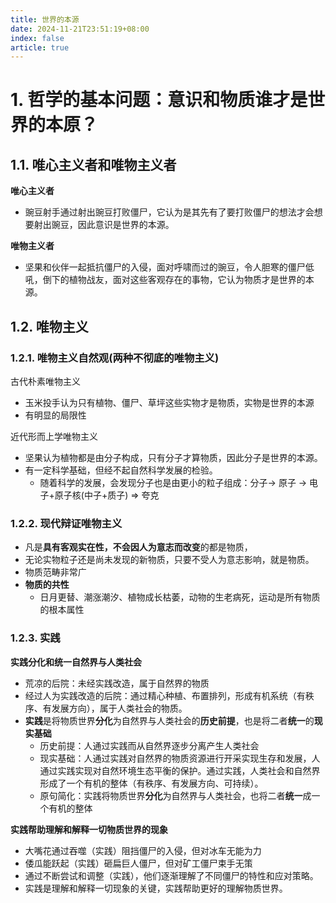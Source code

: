```yaml
---
title: 世界的本源
date: 2024-11-21T23:51:19+08:00
index: false
article: true
---
```


# 1. 哲学的基本问题：意识和物质谁才是世界的本原？

## 1.1. 唯心主义者和唯物主义者

**唯心主义者**

- 豌豆射手通过射出豌豆打败僵尸，它认为是其先有了要打败僵尸的想法才会想要射出豌豆，因此意识是世界的本源。

**唯物主义者**

- 坚果和伙伴一起抵抗僵尸的入侵，面对呼啸而过的豌豆，令人胆寒的僵尸低吼，倒下的植物战友，面对这些客观存在的事物，它认为物质才是世界的本源。


## 1.2. 唯物主义

### 1.2.1. 唯物主义自然观(两种不彻底的唯物主义)

古代朴素唯物主义

- 玉米投手认为只有植物、僵尸、草坪这些实物才是物质，实物是世界的本源
- 有明显的局限性

近代形而上学唯物主义

- 坚果认为植物都是由分子构成，只有分子才算物质，因此分子是世界的本源。
- 有一定科学基础，但经不起自然科学发展的检验。
  - 随着科学的发展，会发现分子也是由更小的粒子组成：分子-> 原子 -> 电子+原子核(中子+质子) => 夸克 


### 1.2.2. 现代辩证唯物主义

- 凡是**具有客观实在性，不会因人为意志而改变**的都是物质，
- 无论实物粒子还是尚未发现的新物质，只要不受人为意志影响，就是物质。
- 物质范畴非常广
- **物质的共性**
  - 日月更替、潮涨潮汐、植物成长枯萎，动物的生老病死，运动是所有物质的根本属性


### 1.2.3. 实践

**实践分化和统一自然界与人类社会**

- 荒凉的后院：未经实践改造，属于自然界的物质
- 经过人为实践改造的后院：通过精心种植、布置排列，形成有机系统（有秩序、有发展方向），属于人类社会的物质。
- **实践**是将物质世界**分化**为自然界与人类社会的**历史前提**，也是将二者**统一**的**现实基础**
  - 历史前提：人通过实践而从自然界逐步分离产生人类社会
  - 现实基础：人通过实践对自然界的物质资源进行开采实现生存和发展，人通过实践实现对自然环境生态平衡的保护。通过实践，人类社会和自然界形成了一个有机的整体（有秩序、有发展方向、可持续）。
  - 原句简化：实践将物质世界**分化**为自然界与人类社会，也将二者**统一**成一个有机的整体


**实践帮助理解和解释一切物质世界的现象**

- 大嘴花通过吞噬（实践）阻挡僵尸的入侵，但对冰车无能为力
- 倭瓜能跃起（实践）砸扁巨人僵尸，但对矿工僵尸束手无策
- 通过不断尝试和调整（实践），他们逐渐理解了不同僵尸的特性和应对策略。
- 实践是理解和解释一切现象的关键，实践帮助更好的理解物质世界。